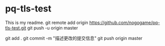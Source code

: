# pq-tls-test
This is my readme.
git remote add origin https://github.com/nogogame/pq-tls-test.git
git push -u origin master

git add .
git commit -m "描述更改的提交信息"
git push origin master
